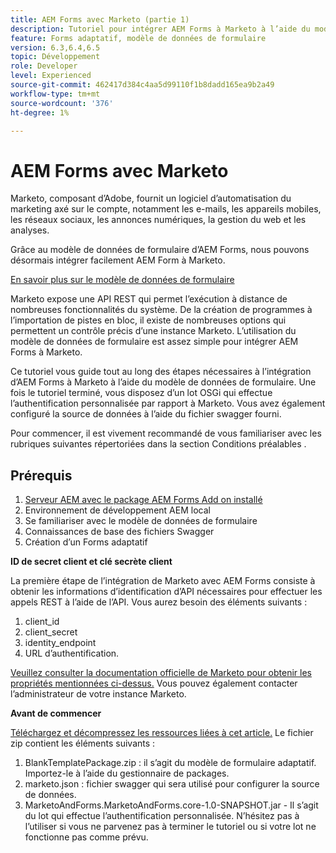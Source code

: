 ```yaml
---
title: AEM Forms avec Marketo (partie 1)
description: Tutoriel pour intégrer AEM Forms à Marketo à l’aide du modèle de données de formulaire AEM Forms.
feature: Forms adaptatif, modèle de données de formulaire
version: 6.3,6.4,6.5
topic: Développement
role: Developer
level: Experienced
source-git-commit: 462417d384c4aa5d99110f1b8dadd165ea9b2a49
workflow-type: tm+mt
source-wordcount: '376'
ht-degree: 1%

---
```



# AEM Forms avec Marketo

Marketo, composant d’Adobe, fournit un logiciel d’automatisation du marketing axé sur le compte, notamment les e-mails, les appareils mobiles, les réseaux sociaux, les annonces numériques, la gestion du web et les analyses.

Grâce au modèle de données de formulaire d’AEM Forms, nous pouvons désormais intégrer facilement AEM Form à Marketo.

[En savoir plus sur le modèle de données de formulaire](https://helpx.adobe.com/experience-manager/6-5/forms/using/data-integration.html)

Marketo expose une API REST qui permet l’exécution à distance de nombreuses fonctionnalités du système. De la création de programmes à l’importation de pistes en bloc, il existe de nombreuses options qui permettent un contrôle précis d’une instance Marketo. L’utilisation du modèle de données de formulaire est assez simple pour intégrer AEM Forms à Marketo.

Ce tutoriel vous guide tout au long des étapes nécessaires à l’intégration d’AEM Forms à Marketo à l’aide du modèle de données de formulaire. Une fois le tutoriel terminé, vous disposez d’un lot OSGi qui effectue l’authentification personnalisée par rapport à Marketo. Vous avez également configuré la source de données à l’aide du fichier swagger fourni.

Pour commencer, il est vivement recommandé de vous familiariser avec les rubriques suivantes répertoriées dans la section Conditions préalables .

## Prérequis

1. [Serveur AEM avec le package AEM Forms Add on installé](/help/forms/adaptive-forms/installing-aem-form-on-windows-tutorial-use.md)
1. Environnement de développement AEM local
1. Se familiariser avec le modèle de données de formulaire
1. Connaissances de base des fichiers Swagger
1. Création d’un Forms adaptatif

**ID de secret client et clé secrète client**

La première étape de l’intégration de Marketo avec AEM Forms consiste à obtenir les informations d’identification d’API nécessaires pour effectuer les appels REST à l’aide de l’API. Vous aurez besoin des éléments suivants :

1. client_id
1. client_secret
1. identity_endpoint
1. URL d’authentification.

[Veuillez consulter la documentation officielle de Marketo pour obtenir les propriétés mentionnées ci-dessus.](https://developers.marketo.com/rest-api/) Vous pouvez également contacter l’administrateur de votre instance Marketo.

**Avant de commencer**

[Téléchargez et décompressez les ressources liées à cet article.](assets/aemformsandmarketo.zip) Le fichier zip contient les éléments suivants :

1. BlankTemplatePackage.zip : il s’agit du modèle de formulaire adaptatif. Importez-le à l’aide du gestionnaire de packages.
1. marketo.json : fichier swagger qui sera utilisé pour configurer la source de données.
1. MarketoAndForms.MarketoAndForms.core-1.0-SNAPSHOT.jar - Il s’agit du lot qui effectue l’authentification personnalisée. N’hésitez pas à l’utiliser si vous ne parvenez pas à terminer le tutoriel ou si votre lot ne fonctionne pas comme prévu.
